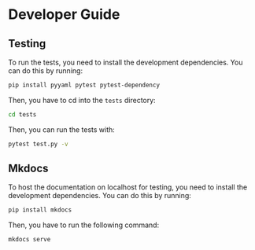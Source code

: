 # Developer Guide

## Testing

To run the tests, you need to install the development dependencies. You can do this by running:

```bash
pip install pyyaml pytest pytest-dependency
```

Then, you have to cd into the `tests` directory:

```bash
cd tests
```

Then, you can run the tests with:

```bash
pytest test.py -v
```

## Mkdocs

To host the documentation on localhost for testing, you need to install the development dependencies. You can do this by running:

```bash
pip install mkdocs
```

Then, you have to run the following command:

```bash
mkdocs serve
```
